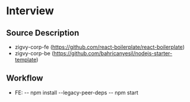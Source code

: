 # Interview

## Source Description
  - zigvy-corp-fe (https://github.com/react-boilerplate/react-boilerplate)
  - zigvy-corp-be (https://github.com/bahricanyesil/nodejs-starter-template)


## Workflow
  - FE: 
  -- npm install --legacy-peer-deps
  -- npm start
